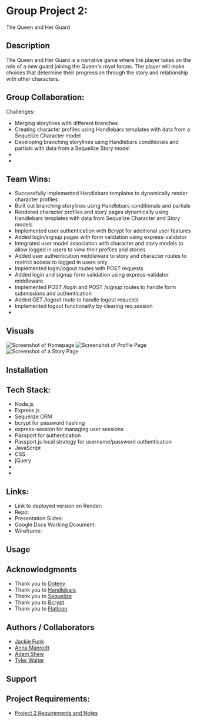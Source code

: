 # Group Project 2:  
The Queen and Her Guard


## Description
The Queen and Her Guard is a narrative game where the player takes on the role of a new guard joining the Queen's royal forces. The player will make choices that determine their progression through the story and relationship with other characters.

## Group Collaboration:
Challenges:
- Merging storylines with different branches
- Creating character profiles using Handlebars templates with data from a Sequelize Character model
- Developing branching storylines using Handlebars conditionals and partials with data from a Sequelize Story model
- 
- 

## Team Wins:
- Successfully implemented Handlebars templates to dynamically render character profiles
- Built out branching storylines using Handlebars conditionals and partials
- Rendered character profiles and story pages dynamically using Handlebars templates with data from Sequelize Character and Story models
- Implemented user authentication with Bcrypt for additional user features
- Added login/signup pages with form validation using express-validator
- Integrated user model association with character and story models to allow logged in users to view their profiles and stories
- Added user authentication middleware to story and character routes to restrict access to logged in users only
- Implemented login/logout routes with POST requests
- Added login and signup form validation using express-validator middleware
- Implemented POST /login and POST /signup routes to handle form submissions and authentication
- Added GET /logout route to handle logout requests
- Implemented logout functionality by clearing req.session
- 

## Visuals
![Screenshot of Homepage](xxxxxxxxxxx)
![Screenshot of Profile Page](xxxxxxxxxxx)
![Screenshot of a Story Page](xxxxxxxxxxx)


## Installation

## Tech Stack:
- Node.js
- Express.js
- Sequelize ORM
- bcrypt for password hashing
- express-session for managing user sessions
- Passport for authentication
- Passport.js local strategy for username/password authentication
- JavaScript
- CSS
- jQuery
- 
- 
## Links:
- Link to deployed version on Render:
- Repo:
- Presentation Slides:
- Google Docs Working Dcoument:
- Wireframe:


## Usage


## Acknowledgments
* Thank you to [Dotenv](https://www.npmjs.com/package/dotenv)
* Thank you to [Handlebars](https://handlebarsjs.com/)
* Thank you to [Sequelize](https://www.npmjs.com/package/sequelize)
* Thank you to [Bcrypt](https://www.npmjs.com/package/bcrypt)
* Thank you to [FlatIcon](https://www.flaticon.com/)

## Authors / Collaborators
* [Jackie Funk]()
* [Anna Manrodt]()
* [Adam Shew]()
* [Tyler Walter](https://github.com/TyWalter)

## Support

## Project Requirements:
- [Project 2 Requirements and Notes](https://docs.google.com/document/d/1fJ2dYtbmMBDxmZlDZ3rP0PYQKk4UAzI7jzBZD0HVC4w/edit)

